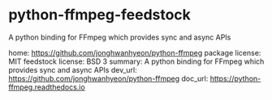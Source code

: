 # python-ffmpeg-feedstock

A python binding for FFmpeg which provides sync and async APIs

home: https://github.com/jonghwanhyeon/python-ffmpeg
package license: MIT
feedstock license: BSD 3
summary: A python binding for FFmpeg which provides sync and async APIs
dev_url: https://github.com/jonghwanhyeon/python-ffmpeg
doc_url: https://python-ffmpeg.readthedocs.io

